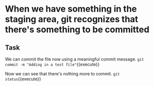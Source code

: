 # When we have something in the staging area, git recognizes that there's something to be committed

## Task

We can commit the file now using a meaningful commit message.
`git commit -m "Adding in a test file"`{{execute}}

Now we can see that there's nothing more to commit.
`git status`{{execute}}

